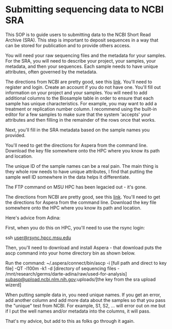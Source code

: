 # Submitting sequencing data to NCBI SRA

This SOP is to guide users to submitting data to the NCBI Short Read Archive (SRA). This step is important to deposit sequences in a way that can be stored for publication and to provide others access.

You will need your raw sequencing files and the metadata for your samples.  For the SRA, you will need to describe your project, your samples, your metadata, and then your sequences.  Each sample needs to have unique attributes, often governed by the metadata.

The directions from NCBI are pretty good, see this [link](https://submit.ncbi.nlm.nih.gov/subs/sra/).  You'll need to register and login.  Create an account if you do not have one.  You'll fill out information on your project and your samples.  You will need to add additional columns to the Biosample table in order to ensure that each sample has unique characteristics.  For example, you may want to add a treatment or replication number column.  I recommend using the built-in editor for a few samples to make sure that the system 'accepts' your attributes and then filling in the remainder of the rows once that works.

Next, you'll fill in the SRA metadata based on the sample names you provided.


You'll need to get the directions for Aspera from the command line.  Download the key file somewhere onto the HPC where you know its path and location.


The unique ID of the sample names can be a real pain.  The main thing is they whole row needs to have unique attributes, I find that putting the sample well ID somewhere in the data helps it differentiate.  

The FTP command on MSU HPC has been legacied out - it's gone.   

The directions from NCBI are pretty good, see this [link](https://submit.ncbi.nlm.nih.gov/subs/sra/).  You'll need to get the directions for Aspera from the command line.  Download the key file somewhere onto the HPC where you know its path and location.

Here's advice from Adina:

First, when you do this on HPC, you'll need to use the rsync login:

ssh user@rsync.hpcc.msu.edu

Then, you'll need to download and install Aspera - that download puts the ascp command into your home directory bin as shown below.  

Run the command:
~/.aspera/connect/bin/ascp -i [full path and direct to key file] -QT -l100m -k1 -d [directory of sequencing files - /mnt/research/germs/darte-adina/raw/used-for-analysis] subasp@upload.ncbi.nlm.nih.gov:uploads/[the key from the sra upload wizerd]

When putting sample data in, you need unique names.  If you get an error, add another column and add more data about the samples so that you pass the "unique" test from NCBI.  For example, S1, S2, ... will error out on me but if I put the well names and/or metadata into the columns, it will pass.

That's my advice, but add to this as folks go through it again.
